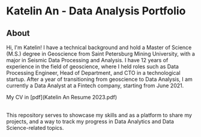 # Katelin An - Data Analysis Portfolio 

## About

Hi, I'm Katelin! I have a technical background and hold a Master of Science (M.S.) degree in Geoscience from Saint Petersburg Mining University, with a major in Seismic Data Processing and Analysis. I have 12 years of experience in the field of geoscience, where I held roles such as Data Processing Engineer, Head of Department, and CTO in a technological startup. After a year of transitioning from geoscience to Data Analysis, I am currently a Data Analyst at a Fintech company, starting from June 2021.      

My CV in [pdf](Katelin An Resume 2023.pdf) 

<br>
This repository serves to showcase my skills and as a platform to share my projects, and a way to track my progress in Data Analytics and Data Science-related topics.  
<br>
